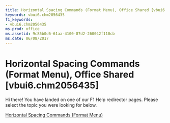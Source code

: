 ```yaml
---
title: Horizontal Spacing Commands (Format Menu), Office Shared [vbui6.chm2056435]
keywords: vbui6.chm2056435
f1_keywords:
- vbui6.chm2056435
ms.prod: office
ms.assetid: 9c85b0d6-61aa-4100-87d2-260042f110cb
ms.date: 06/08/2017
---
```



# Horizontal Spacing Commands (Format Menu), Office Shared [vbui6.chm2056435]

Hi there! You have landed on one of our F1 Help redirector pages. Please select the topic you were looking for below.

[Horizontal Spacing Commands (Format Menu)](http://msdn.microsoft.com/library/8e3da127-790e-c7fb-dcb5-4f8eb9a5fb70%28Office.15%29.aspx)

